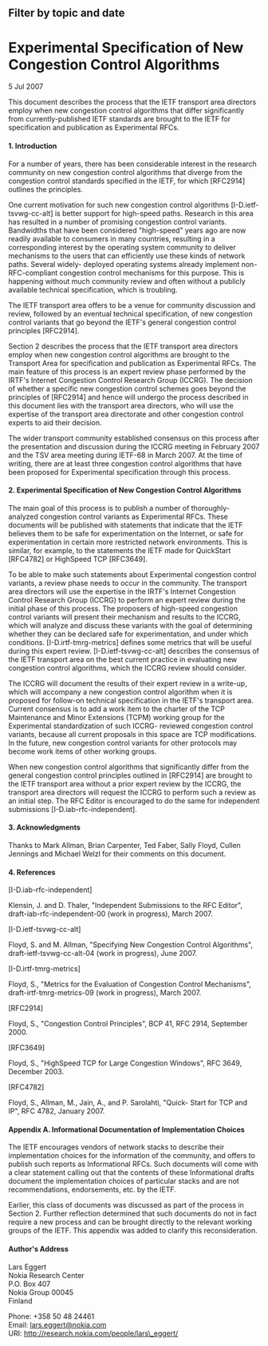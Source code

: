 Filter by topic and date
------------------------

Experimental Specification of New Congestion Control Algorithms
===============================================================

5 Jul 2007

This document describes the process that the IETF transport area directors employ when new congestion control algorithms that differ significantly from currently-published IETF standards are brought to the IETF for specification and publication as Experimental RFCs.

#### 1. Introduction

For a number of years, there has been considerable interest in the research community on new congestion control algorithms that diverge from the congestion control standards specified in the IETF, for which [RFC2914] outlines the principles. 

One current motivation for such new congestion control algorithms [I-D.ietf-tsvwg-cc-alt] is better support for high-speed paths. Research in this area has resulted in a number of promising congestion control variants. Bandwidths that have been considered "high-speed" years ago are now readily available to consumers in many countries, resulting in a corresponding interest by the operating system community to deliver mechanisms to the users that can efficiently use these kinds of network paths. Several widely- deployed operating systems already implement non-RFC-compliant congestion control mechanisms for this purpose. This is happening without much community review and often without a publicly available technical specification, which is troubling. 

The IETF transport area offers to be a venue for community discussion and review, followed by an eventual technical specification, of new congestion control variants that go beyond the IETF's general congestion control principles [RFC2914]. 

Section 2 describes the process that the IETF transport area directors employ when new congestion control algorithms are brought to the Transport Area for specification and publication as Experimental RFCs. The main feature of this process is an expert review phase performed by the IRTF's Internet Congestion Control Research Group (ICCRG). The decision of whether a specific new congestion control schemes goes beyond the principles of [RFC2914] and hence will undergo the process described in this document lies with the transport area directors, who will use the expertise of the transport area directorate and other congestion control experts to aid their decision. 

The wider transport community established consensus on this process after the presentation and discussion during the ICCRG meeting in February 2007 and the TSV area meeting during IETF-68 in March 2007. At the time of writing, there are at least three congestion control algorithms that have been proposed for Experimental specification through this process. 

#### 2. Experimental Specification of New Congestion Control Algorithms

The main goal of this process is to publish a number of thoroughly- analyzed congestion control variants as Experimental RFCs. These documents will be published with statements that indicate that the IETF believes them to be safe for experimentation on the Internet, or safe for experimentation in certain more restricted network environments. This is similar, for example, to the statements the IETF made for QuickStart [RFC4782] or HighSpeed TCP [RFC3649]. 

To be able to make such statements about Experimental congestion control variants, a review phase needs to occur in the community. The transport area directors will use the expertise in the IRTF's Internet Congestion Control Research Group (ICCRG) to perform an expert review during the initial phase of this process. The proposers of high-speed congestion control variants will present their mechanism and results to the ICCRG, which will analyze and discuss these variants with the goal of determining whether they can be declared safe for experimentation, and under which conditions. [I-D.irtf-tmrg-metrics] defines some metrics that will be useful during this expert review. [I-D.ietf-tsvwg-cc-alt] describes the consensus of the IETF transport area on the best current practice in evaluating new congestion control algorithms, which the ICCRG review should consider. 

The ICCRG will document the results of their expert review in a write-up, which will accompany a new congestion control algorithm when it is proposed for follow-on technical specification in the IETF's transport area. Current consensus is to add a work item to the charter of the TCP Maintenance and Minor Extensions (TCPM) working group for the Experimental standardization of such ICCRG- reviewed congestion control variants, because all current proposals in this space are TCP modifications. In the future, new congestion control variants for other protocols may become work items of other working groups. 

When new congestion control algorithms that significantly differ from the general congestion control principles outlined in [RFC2914] are brought to the IETF transport area without a prior expert review by the ICCRG, the transport area directors will request the ICCRG to perform such a review as an initial step. The RFC Editor is encouraged to do the same for independent submissions [I-D.iab-rfc-independent]. 

#### 3. Acknowledgments

Thanks to Mark Allman, Brian Carpenter, Ted Faber, Sally Floyd, Cullen Jennings and Michael Welzl for their comments on this document. 

#### 4. References

[I-D.iab-rfc-independent]

Klensin, J. and D. Thaler, "Independent Submissions to the RFC Editor", draft-iab-rfc-independent-00 (work in progress), March 2007.

[I-D.ietf-tsvwg-cc-alt]

Floyd, S. and M. Allman, "Specifying New Congestion Control Algorithms", draft-ietf-tsvwg-cc-alt-04 (work in progress), June 2007. 

[I-D.irtf-tmrg-metrics]

Floyd, S., "Metrics for the Evaluation of Congestion Control Mechanisms", draft-irtf-tmrg-metrics-09 (work in progress), March 2007. 

[RFC2914] 

Floyd, S., "Congestion Control Principles", BCP 41, RFC 2914, September 2000. 

[RFC3649] 

Floyd, S., "HighSpeed TCP for Large Congestion Windows", RFC 3649, December 2003. 

[RFC4782] 

Floyd, S., Allman, M., Jain, A., and P. Sarolahti, "Quick- Start for TCP and IP", RFC 4782, January 2007. 

#### Appendix A. Informational Documentation of Implementation Choices

The IETF encourages vendors of network stacks to describe their implementation choices for the information of the community, and offers to publish such reports as Informational RFCs. Such documents will come with a clear statement calling out that the contents of these Informational drafts document the implementation choices of particular stacks and are not recommendations, endorsements, etc. by the IETF. 

Earlier, this class of documents was discussed as part of the process in Section 2. Further reflection determined that such documents do not in fact require a new process and can be brought directly to the relevant working groups of the IETF. This appendix was added to clarify this reconsideration. 

#### Author's Address

Lars Eggert  
Nokia Research Center  
P.O. Box 407  
Nokia Group 00045  
Finland

Phone: +358 50 48 24461  
Email: lars.eggert@nokia.com  
URI: http://research.nokia.com/people/lars\_eggert/

  
